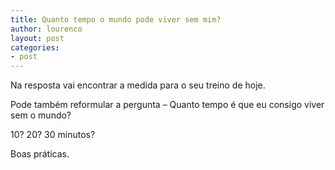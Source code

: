 ```yaml
---
title: Quanto tempo o mundo pode viver sem mim?
author: lourenco
layout: post
categories:
- post
---
```

Na resposta vai encontrar a medida para o seu treino de hoje.

Pode também reformular a pergunta &#8211; Quanto tempo é que eu consigo viver sem o mundo?

10? 20? 30 minutos?

Boas práticas.
